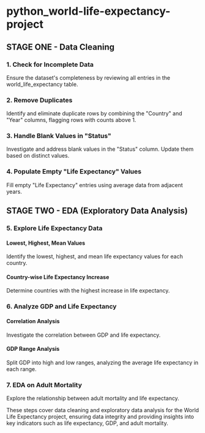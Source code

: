# python_world-life-expectancy-project

## STAGE ONE - Data Cleaning
### 1. Check for Incomplete Data
Ensure the dataset's completeness by reviewing all entries in the world_life_expectancy table.

### 2. Remove Duplicates
Identify and eliminate duplicate rows by combining the "Country" and "Year" columns, flagging rows with counts above 1.

### 3. Handle Blank Values in "Status"
Investigate and address blank values in the "Status" column. Update them based on distinct values.

### 4. Populate Empty "Life Expectancy" Values
Fill empty "Life Expectancy" entries using average data from adjacent years.

## STAGE TWO - EDA (Exploratory Data Analysis)
### 5. Explore Life Expectancy Data
#### Lowest, Highest, Mean Values
Identify the lowest, highest, and mean life expectancy values for each country.

#### Country-wise Life Expectancy Increase
Determine countries with the highest increase in life expectancy.

### 6. Analyze GDP and Life Expectancy
#### Correlation Analysis
Investigate the correlation between GDP and life expectancy.

#### GDP Range Analysis
Split GDP into high and low ranges, analyzing the average life expectancy in each range.

### 7. EDA on Adult Mortality
Explore the relationship between adult mortality and life expectancy.

These steps cover data cleaning and exploratory data analysis for the World Life Expectancy project, ensuring data integrity and providing insights into key indicators such as life expectancy, GDP, and adult mortality.
